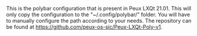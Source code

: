 This is the polybar configuration that is present in Peux LXQt 21.01. This will only copy the configuration to the "~/.config/polybar/" folder. You will have to manually configure the path according to your needs. The repository can be found at https://github.com/peux-os-sic/Peux-LXQt-Poly-v1.